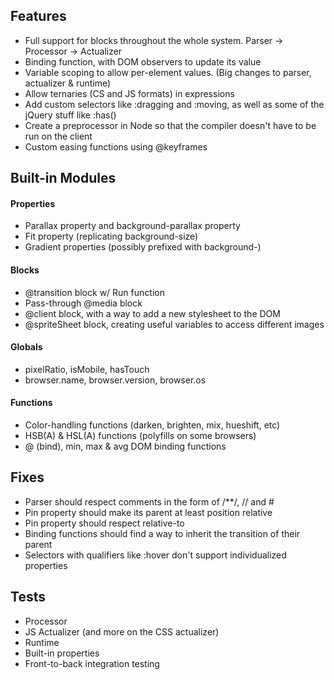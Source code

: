 ## Features

* Full support for blocks throughout the whole system. Parser -> Processor -> Actualizer
* Binding function, with DOM observers to update its value
* Variable scoping to allow per-element values. (Big changes to parser, actualizer & runtime)
* Allow ternaries (CS and JS formats) in expressions
* Add custom selectors like :dragging and :moving, as well as some of the jQuery stuff like :has()
* Create a preprocessor in Node so that the compiler doesn't have to be run on the client
* Custom easing functions using @keyframes


## Built-in Modules

#### Properties
* Parallax property and background-parallax property
* Fit property (replicating background-size)
* Gradient properties (possibly prefixed with background-)

#### Blocks
* @transition block w/ Run function
* Pass-through @media block
* @client block, with a way to add a new stylesheet to the DOM
* @spriteSheet block, creating useful variables to access different images

#### Globals
* pixelRatio, isMobile, hasTouch
* browser.name, browser.version, browser.os

#### Functions
* Color-handling functions (darken, brighten, mix, hueshift, etc)
* HSB(A) & HSL(A) functions (polyfills on some browsers)
* @ (bind), min, max & avg DOM binding functions


## Fixes

* Parser should respect comments in the form of /**/, // and #
* Pin property should make its parent at least position relative
* Pin property should respect relative-to
* Binding functions should find a way to inherit the transition of their parent
* Selectors with qualifiers like :hover don't support individualized properties


## Tests

* Processor
* JS Actualizer (and more on the CSS actualizer)
* Runtime
* Built-in properties
* Front-to-back integration testing